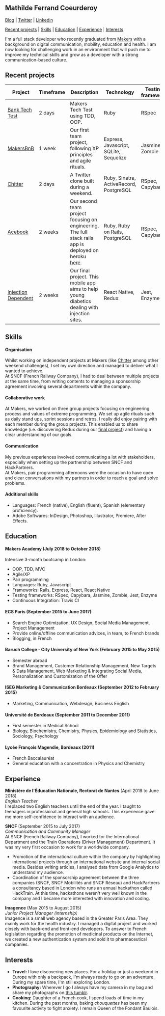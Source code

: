 ## Mathilde Ferrand Coeurderoy

[Blog](https://medium.com/@mathilde.ferrand.coeurderoy) | [Twitter](https://twitter.com/mathoucdry) | [Linkedin](https://www.linkedin.com/in/mathildeferrandcoeurderoy/)

[Recent projects](https://github.com/mathildeferrandcoeurderoy/CV#recent-projects) | [Skills](https://github.com/mathildeferrandcoeurderoy/CV#skills) | [Education](https://github.com/mathildeferrandcoeurderoy/CV#education) | [Experience](https://github.com/mathildeferrandcoeurderoy/CV#experience) | [Interests](https://github.com/mathildeferrandcoeurderoy/CV#interests)

I'm a full stack developer who recently graduated from [Makers](https://makers.tech/) with a background on digital communication, mobility, education and health. I am now looking for challenging work in an environment that will push me to improve my technical skills and grow as a developer with a strong communication-based culture.

## Recent projects

| Project | Timeframe | Description | Technology | Testing framework |
| --------| ----------| ------------| -----------| ------------------|
| [Bank Tech Test](https://github.com/ChocolatineMathou/bank-tech-test) | 2 days | Makers Tech Test using TDD, OOP. | Ruby | RSpec |
| [MakersBnB](https://github.com/ChocolatineMathou/MakersBnB) | 1 week | Our first team project, following XP principles and agile rituals. | Express, Javascript, SQLite, Sequelize | Jasmine, Zombie |
| [Chitter](https://github.com/ChocolatineMathou/chitter-challenge) | 2 days | A Twitter clone built during a weekend. | Ruby, Sinatra, ActiveRecord, PostgreSQL | RSpec, Capybara |
| [Acebook](https://github.com/ChocolatineMathou/acebook-PushMePullYou) | 2 weeks | Our second team project focusing on engineering. The full stack rails app is deployed on heroku [here](http://acebook-pushmepullyou.herokuapp.com/). | Ruby, Ruby on Rails, PostgreSQL | RSpec, Capybara |
| [Injection Dependent](https://github.com/ChocolatineMathou/injection_dependent) | 2 weeks | Our final project. This mobile app aims to help young diabetics dealing with injection sites. | React Native, Redux | Jest, Enzyme |

## Skills

#### Organisation

Whilst working on independent projects at Makers (like [Chitter](https://github.com/ChocolatineMathou/chitter-challenge) among other weekend challenges), I set my own direction and managed to deliver what I wanted to achieve.   
At SNCF (French Railway Company), I had to deal between multiple projects at the same time, from writing contents to managing a sponsorship agreement involving several departments within the company.

#### Collaborative work

At Makers, we worked on three group projects focusing on engineering process and values of extreme programming. We set up agile rituals such as daily stand ups, sprint sessions and retros. I really did enjoy pairing with each member during the group projects. This enabled us to share knowledge (i.e. discovering Redux during our [final project](https://github.com/ChocolatineMathou/injection_dependent)) and having a clear understanding of our goals.

#### Communication
   
My previous experiences involved communicating a lot with stakeholders, especially when setting up the partnership between SNCF and HackPartners.   
At Makers, pair programming afternoons were the occasion to have open and clear conversations with my partners in order to reach a goal and solve problems.

#### Additional skills

- Languages: French (native), English (fluent), Spanish (elementary proficiency).
- Adobe Softwares: InDesign, Photoshop, Illustrator, Premiere, After Effects.

## Education

#### Makers Academy (July 2018 to October 2018)
Intensive 3-month bootcamp in London:

- OOP, TDD, MVC
- Agile/XP
- Pair programming
- Languages: Ruby, Javascript
- Frameworks: Rails, Express, React, React Native
- Testing frameworks: RSpec, Capybara, Jasmine, Zombie, Jest, Enzyme
- Continuous Integration: Travis CI

#### ECS Paris (September 2015 to June 2017)

- Search Engine Optimization, UX Design, Social Media Management, Project Management
- Provide online/offline communication advices, in team, to French brands
- Blogging, in French

#### Baruch College - City University of New York (February 2015 to May 2015)

- Semester abroad
- Brand Management, Customer Relationship Management, New Targets & Data Management, Web Marketing & Integrating Social Media, Personalization and Customization of the Offer

#### ISEG Marketing & Communication Bordeaux (September 2012 to February 2015)

- Marketing, Communication, Webdesign, Business English

#### Université de Bordeaux (September 2011 to December 2011)

- First semester in Medical School
- Biology, Biochemistry, Chemistry, Physics, Epidemiology and Statistics, Sociology, Psychology

#### Lycée François Magendie, Bordeaux (2011)

- French Baccalauréat
- General education with a concentration in Physics and Chemistry

## Experience

**Ministère de l'Éducation Nationale, Rectorat de Nantes** (April 2018 to June 2018)    
*English Teacher*  
I replaced two English teachers until the end of the year. I taught to teenagers in professional and general high schools. This experience gave me more self-confidence to interact with an audience.

**SNCF** (September 2015 to July 2017)    
*Communication and Community Manager*  
At SNCF (French Railway Company), I worked for the International Department and the Train Operations (Driver Management) Department. It was my very first occasion to work for a worldwide company.   

- Promotion of the international culture within the company by highlighting international projects through an international website and internal social media. Besides writing articles, I analysed data from Google Analytics to understand my audience.
- Coordination of the sponsorship agreement between the three companies (SNCF, SNCF Mobilités and SNCF Réseau) and HackPartners a consultancy based in London who runs an annual hackathon called HackTrain. At this time, hackathons weren't very well known in the company and I became more interested with innovation and coding.

**Imagence** (May 2015 to August 2015)   
*Junior Project Manager (internship)*  
Imagence is a small web agency based in the Greater Paris Area. They mainly work for the health industry. I managed a digital project and worked closely with back-end and front-end developers. To answer to French legislation regarding the promotion of medicinal products on the Internet, we created a new authentication system and sold it to pharmaceutical companies.

## Interests

- **Travel:** I love discovering new places. For a holiday or just a weekend in Europe with only a backpack, I'm always ready to go on an adventure. During my spare time, I'm still exploring London.
- **Photography:** Wherever I go I always have my camera in my bag and share my photographs on [this tumblr](http://photomathou.tumblr.com/).
- **Cooking:** Daughter of a French cook, I spend loads of time in my kitchen. During the past months, baking *chouquettes* has been my favourite activity to fight anxiety. I remain Queen of the Fondant Baulois.

